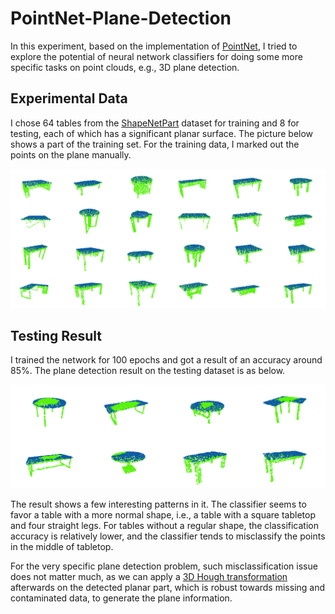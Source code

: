 # PointNet-Plane-Detection

In this experiment, based on the implementation of [PointNet](https://github.com/charlesq34/pointnet), I tried to explore the potential of neural network classifiers for doing some more specific tasks on point clouds, e.g., 3D plane detection.

## Experimental Data

I chose 64 tables from the [ShapeNetPart](http://web.stanford.edu/~ericyi/project_page/part_annotation/index.html) dataset for training and 8 for testing, each of which has a significant planar surface. The picture below shows a part of the training set. For the training data, I marked out the points on the plane manually.

![training_data](training_data.jpg)

## Testing Result

I trained the network for 100 epochs and got a result of an accuracy around 85%. The plane detection result on the testing dataset is as below.

![testing_result](testing_result.jpg)

The result shows a few interesting patterns in it. The classifier seems to favor a table with a more normal shape, i.e., a table with a square tabletop and four straight legs. For tables without a regular shape, the classification accuracy is relatively lower, and the classifier tends to misclassify the points in the middle of tabletop.

For the very specific plane detection problem, such misclassification issue does not matter much, as we can apply a [3D Hough transformation](https://pdfs.semanticscholar.org/c52b/a582769375469d688e2a3b2d4d7e3f088472.pdf) afterwards on the detected planar part, which is robust towards missing and contaminated data, to generate the plane information.
